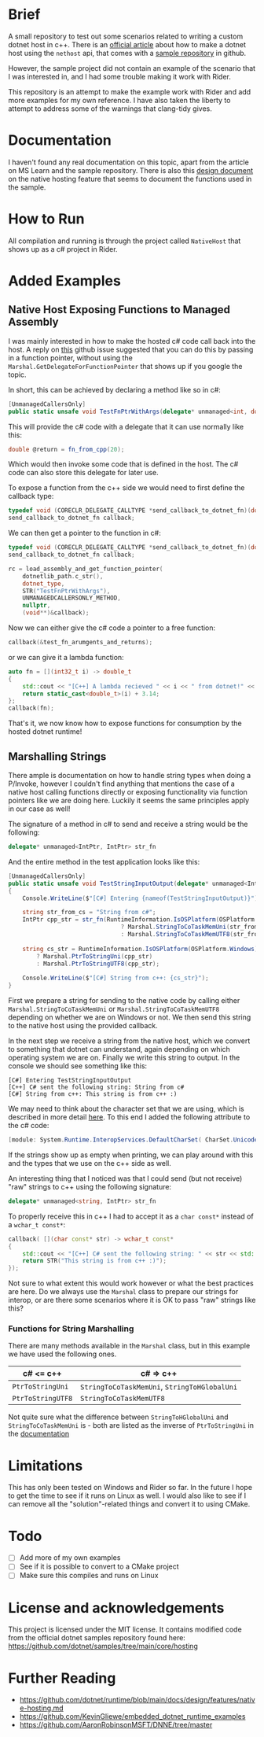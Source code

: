 # Brief

A small repository to test out some scenarios related to writing a custom dotnet host in c++. There is an [official article](https://learn.microsoft.com/en-us/dotnet/core/tutorials/netcore-hosting)
about how to make a dotnet host using the `nethost` api, that comes with a [sample repository](https://github.com/dotnet/samples/tree/main/core/hosting) in github.

However, the sample project did not contain an example of the scenario that I was interested in, and I had some trouble making it work with Rider.

This repository is an attempt to make the example work with Rider and add more examples for my own reference. I have also taken the liberty to attempt to address 
some of the warnings that clang-tidy gives.

# Documentation

I haven't found any real documentation on this topic, apart from the article on MS Learn and the sample repository. There is also this [design document](https://github.com/dotnet/runtime/blob/main/docs/design/features/native-hosting.md)
on the native hosting feature that seems to document the functions used in the sample.

# How to Run

All compilation and running is through the project called `NativeHost` that shows up as a c# project in Rider.

# Added Examples

## Native Host Exposing Functions to Managed Assembly

I was mainly interested in how to make the hosted c# code call back into the host. A reply on [this](https://github.com/dotnet/runtime/issues/41319) github issue
suggested that you can do this by passing in a function pointer, without using the `Marshal.GetDelegateForFunctionPointer` that shows up if you google the topic.

In short, this can be achieved by declaring a method like so in c#:

```csharp
[UnmanagedCallersOnly]
public static unsafe void TestFnPtrWithArgs(delegate* unmanaged<int, double> fn_from_cpp) { ... }
```

This will provide the c# code with a delegate that it can use normally like this:

```csharp
double @return = fn_from_cpp(20);
```

Which would then invoke some code that is defined in the host. The c# code can also store this delegate for later use.

To expose a function from the c++ side we would need to first define the callback type:

```c++
typedef void (CORECLR_DELEGATE_CALLTYPE *send_callback_to_dotnet_fn)(double_t(*fn)(int32_t));
send_callback_to_dotnet_fn callback;
```

We can then get a pointer to the function in c#:

```c++
typedef void (CORECLR_DELEGATE_CALLTYPE *send_callback_to_dotnet_fn)(double_t(*fn)(int32_t));
send_callback_to_dotnet_fn callback;

rc = load_assembly_and_get_function_pointer(
    dotnetlib_path.c_str(),
    dotnet_type,
    STR("TestFnPtrWithArgs"),
    UNMANAGEDCALLERSONLY_METHOD,
    nullptr,
    (void**)&callback);
```

Now we can either give the c# code a pointer to a free function:

```c++
callback(&test_fn_arumgents_and_returns);
```

or we can give it a lambda function:

```c++
auto fn = [](int32_t i) -> double_t
{
    std::cout << "[C++] A lambda recieved " << i << " from dotnet!" << std::endl;
    return static_cast<double_t>(i) + 3.14;
}; 
callback(fn);
```

That's it, we now know how to expose functions for consumption by the hosted dotnet runtime!

## Marshalling Strings

There ample is documentation on how to handle string types when doing a P/Invoke, however I couldn't find anything that mentions
the case of a native host calling functions directly or exposing functionality via function pointers like we are doing here. Luckily it 
seems the same principles apply in our case as well! 

The signature of a method in c# to send and receive a string would be the following:

```csharp
delegate* unmanaged<IntPtr, IntPtr> str_fn
```

And the entire method in the test application looks like this:

```csharp
[UnmanagedCallersOnly]
public static unsafe void TestStringInputOutput(delegate* unmanaged<IntPtr, IntPtr> str_fn)
{
    Console.WriteLine($"[C#] Entering {nameof(TestStringInputOutput)}");

    string str_from_cs = "String from c#";
    IntPtr cpp_str = str_fn(RuntimeInformation.IsOSPlatform(OSPlatform.Windows)
                                ? Marshal.StringToCoTaskMemUni(str_from_cs)
                                : Marshal.StringToCoTaskMemUTF8(str_from_cs));
    
    string cs_str = RuntimeInformation.IsOSPlatform(OSPlatform.Windows)
        ? Marshal.PtrToStringUni(cpp_str)
        : Marshal.PtrToStringUTF8(cpp_str);
    
    Console.WriteLine($"[C#] String from c++: {cs_str}");
}
```

First we prepare a string for sending to the native code by calling either `Marshal.StringToCoTaskMemUni` or `Marshal.StringToCoTaskMemUTF8`
depending on whether we are on Windows or not. We then send this string to the native host using the provided callback.

In the next step we receive a string from the native host, which we convert to something that dotnet can understand, again depending on
which operating system we are on. Finally we write this string to output. In the console we should see something like this:

```
[C#] Entering TestStringInputOutput                           
[C++] C# sent the following string: String from c#            
[C#] String from c++: This string is from c++ :)  
```

We may need to think about the character set that we are using, which is described in more detail [here](https://learn.microsoft.com/en-us/dotnet/standard/native-interop/charset).
To this end I added the following attribute to the c# code:

```csharp
[module: System.Runtime.InteropServices.DefaultCharSet( CharSet.Unicode )]
```

If the strings show up as empty when printing, we can play around with this and the types that we use on the c++ side as well.

An interesting thing that I noticed was that I could send (but not receive) "raw" strings to c++ using the following signature:

```csharp
delegate* unmanaged<string, IntPtr> str_fn
```

To properly receive this in c++ I had to accept it as a `char const*` instead of a `wchar_t const*`:

```cpp
callback( [](char const* str) -> wchar_t const*
{
    std::cout << "[C++] C# sent the following string: " << str << std::endl;
    return STR("This string is from c++ :)");
});
```

Not sure to what extent this would work however or what the best practices are here. Do we always use the `Marshal` class 
to prepare our strings for interop, or are there some scenarios where it is OK to pass "raw" strings like this?

### Functions for String Marshalling

There are many methods available in the `Marshal` class, but in this example we have used the following ones.

| c# <= c++         | c# => c++                                    |
|-------------------|----------------------------------------------|
| `PtrToStringUni`  | `StringToCoTaskMemUni`, `StringToHGlobalUni` |
| `PtrToStringUTF8` | `StringToCoTaskMemUTF8`                      |

Not quite sure what the difference between `StringToHGlobalUni` and `StringToCoTaskMemUni` is - both are listed as the inverse of 
`PtrToStringUni` in the [documentation](https://learn.microsoft.com/en-us/dotnet/api/System.Runtime.InteropServices.Marshal.PtrToStringUni?view=net-6.0)

# Limitations

This has only been tested on Windows and Rider so far. In the future I hope to get the time to see if it runs on Linux as well. I would also like to see if I 
can remove all the "solution"-related things and convert it to using CMake.

# Todo

- [ ] Add more of my own examples
- [ ] See if it is possible to convert to a CMake project
- [ ] Make sure this compiles and runs on Linux

# License and acknowledgements 

This project is licensed under the MIT license. It contains modified code from the official dotnet samples repository found here:
https://github.com/dotnet/samples/tree/main/core/hosting

# Further Reading

- https://github.com/dotnet/runtime/blob/main/docs/design/features/native-hosting.md
- https://github.com/KevinGliewe/embedded_dotnet_runtime_examples
- https://github.com/AaronRobinsonMSFT/DNNE/tree/master